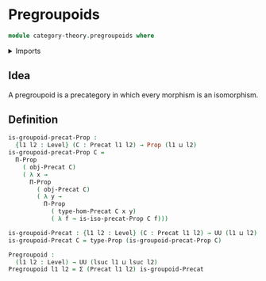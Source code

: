 # Pregroupoids

```agda
module category-theory.pregroupoids where
```

<details><summary>Imports</summary>
```agda
open import foundation.dependent-pair-types
open import foundation.propositions
open import foundation.universe-levels
open import category-theory.isomorphisms-precategories
open import category-theory.precategories
```
</details>

## Idea

A pregroupoid is a precategory in which every morphism is an isomorphism.

## Definition

```agda
is-groupoid-precat-Prop :
  {l1 l2 : Level} (C : Precat l1 l2) → Prop (l1 ⊔ l2)
is-groupoid-precat-Prop C =
  Π-Prop
    ( obj-Precat C)
    ( λ x →
      Π-Prop
        ( obj-Precat C)
        ( λ y →
          Π-Prop
            ( type-hom-Precat C x y)
            ( λ f → is-iso-precat-Prop C f)))

is-groupoid-Precat : {l1 l2 : Level} (C : Precat l1 l2) → UU (l1 ⊔ l2)
is-groupoid-Precat C = type-Prop (is-groupoid-precat-Prop C)

Pregroupoid :
  (l1 l2 : Level) → UU (lsuc l1 ⊔ lsuc l2)
Pregroupoid l1 l2 = Σ (Precat l1 l2) is-groupoid-Precat
```

